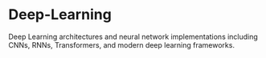 # Deep-Learning
Deep Learning architectures and neural network implementations including CNNs, RNNs, Transformers, and modern deep learning frameworks.

